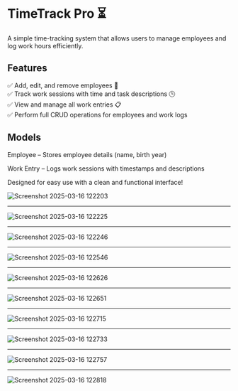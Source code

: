 # TimeTrack Pro ⏳
A simple time-tracking system that allows users to manage employees and log work hours efficiently.

## Features
✅ Add, edit, and remove employees 👥 <br />
✅ Track work sessions with time and task descriptions 🕒 <br />
✅ View and manage all work entries 📋 <br />
✅ Perform full CRUD operations for employees and work logs <br />

## Models
Employee – Stores employee details (name, birth year) <br />

Work Entry – Logs work sessions with timestamps and descriptions <br />

Designed for easy use with a clean and functional interface! <br />

![Screenshot 2025-03-16 122203](https://github.com/user-attachments/assets/41505341-f284-4116-b5e4-efbbb8c63887) <hr />
![Screenshot 2025-03-16 122225](https://github.com/user-attachments/assets/6e9d61a0-2e27-44fb-bf56-ca0f5b11911a) <hr />
![Screenshot 2025-03-16 122246](https://github.com/user-attachments/assets/9e8a57f2-6986-4471-b88c-fbaf2ad5ab06) <hr />
![Screenshot 2025-03-16 122546](https://github.com/user-attachments/assets/51e221e6-a0c0-4848-a13e-d511e0ba460f) <hr />
![Screenshot 2025-03-16 122626](https://github.com/user-attachments/assets/d5b9681f-0c46-4209-b7a8-1fb23e9b07e0) <hr />
![Screenshot 2025-03-16 122651](https://github.com/user-attachments/assets/4b767fa5-385e-45f5-b074-e487c09beca5) <hr />
![Screenshot 2025-03-16 122715](https://github.com/user-attachments/assets/35ab90e5-9168-4bb2-8b96-42473cbc7c4d) <hr />
![Screenshot 2025-03-16 122733](https://github.com/user-attachments/assets/6f47c806-b9fa-46bc-a95b-9b096404218a) <hr />
![Screenshot 2025-03-16 122757](https://github.com/user-attachments/assets/1e336f25-b5a8-418d-998c-c5e20f9794ac) <hr />
![Screenshot 2025-03-16 122818](https://github.com/user-attachments/assets/abd8d049-f16f-4c4b-9076-d431c0298148)
